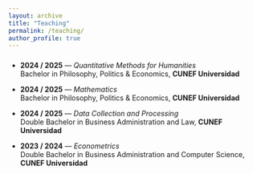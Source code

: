 ```yaml
---
layout: archive
title: "Teaching"
permalink: /teaching/
author_profile: true
---
```


### 

  * **2024 / 2025** — *Quantitative Methods for Humanities*  
  Bachelor in Philosophy, Politics & Economics, **CUNEF Universidad**

  * **2024 / 2025** — *Mathematics*  
  Bachelor in Philosophy, Politics & Economics, **CUNEF Universidad**

  * **2024 / 2025** — *Data Collection and Processing*  
  Double Bachelor in Business Administration and Law, **CUNEF Universidad**

  * **2023 / 2024** — *Econometrics*  
  Double Bachelor in Business Administration and Computer Science, **CUNEF Universidad**
 